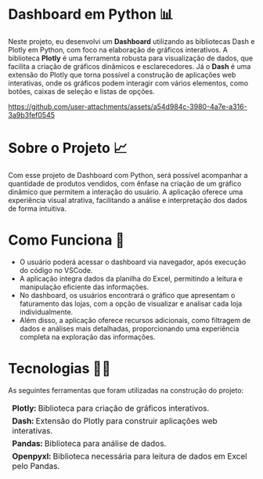 # Dashboard em Python 📊
Neste projeto, eu desenvolvi um **Dashboard** utilizando as bibliotecas Dash e Plotly em Python, com foco na elaboração de gráficos interativos. A biblioteca **Plotly** é uma ferramenta robusta para visualização de dados, que facilita a criação de gráficos dinâmicos e esclarecedores. Já o **Dash** é uma extensão do Plotly que torna possível a construção de aplicações web interativas, onde os gráficos podem interagir com vários elementos, como botões, caixas de seleção e listas de opções.


https://github.com/user-attachments/assets/a54d984c-3980-4a7e-a316-3a9b3fef0545


# Sobre o Projeto 📈 
Com esse projeto de Dashboard com Python, será possível acompanhar a quantidade de produtos vendidos, com ênfase na criação de um gráfico dinâmico que permitem a interação do usuário. A aplicação oferece uma experiência visual atrativa, facilitando a análise e interpretação dos dados de forma intuitiva.

# Como Funciona 📌
<div>
  <ul>
    <li>O usuário poderá acessar o dashboard via navegador, após execução do código no VSCode.
    <li>A aplicação integra dados da planilha do Excel, permitindo a leitura e manipulação eficiente das informações. 
    <li>No dashboard, os usuários encontrará o gráfico que apresentam o faturamento das lojas, com a opção de visualizar e analisar cada loja individualmente.
    <li>Além disso, a aplicação oferece recursos adicionais, como filtragem de dados e análises mais detalhadas, proporcionando uma experiência completa na exploração das informações.      
    </li>  
  </ul>
</div>

# Tecnologias 👩‍💻
As seguintes ferramentas que foram utilizadas na construção do projeto:
<table>
  <thead>
    <td> <b>Plotly:</b> Biblioteca para criação de gráficos interativos.</td>
  </thead>
  <tbody>
    <thead>
      <td> <b>Dash:</b> Extensão do Plotly para construir aplicações web interativas.</td>
    </thead>
    <thead>
      <td> <b>Pandas:</b> Biblioteca para análise de dados.</td>
    <thead>
      <td> <b>Openpyxl:</b> Biblioteca necessária para leitura de dados em Excel pelo Pandas.</td>
    </thead>
  </tbody>
</table>
